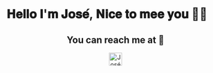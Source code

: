 
# 𝐇𝐞𝐥𝐥𝐨 𝐈'𝐦 𝐉𝐨𝐬𝐞́, 𝐍𝐢𝐜𝐞 𝐭𝐨 𝐦𝐞𝐞 𝐲𝐨𝐮 👋🏼


<h2 align="center">You can reach me at 👾</h2>

<p align="center">

  <a href="www.linkedin.com/in/fontalvoj">
    <img src="https://www.vectorlogo.zone/logos/linkedin/linkedin-icon.svg" alt="José David Fontalvo Mejia's LinkedIn Profile" height="30" width="30">
  </a>

 

</p>
<!---
FontalvoJ/FontalvoJ is a ✨ special ✨ repository because its `README.md` (this file) appears on your GitHub profile.
You can click the Preview link to take a look at your changes.
--->

